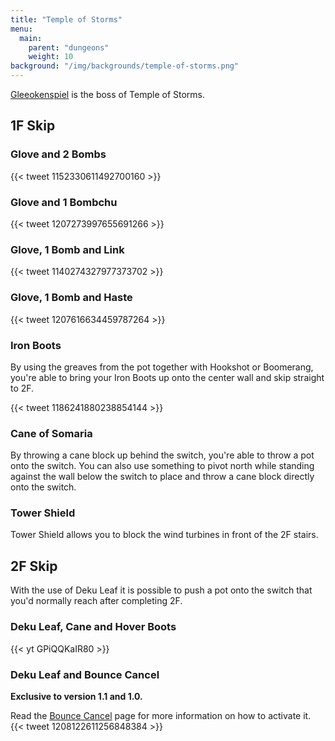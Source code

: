 ```yaml
---
title: "Temple of Storms"
menu:
  main:
    parent: "dungeons"
    weight: 10
background: "/img/backgrounds/temple-of-storms.png"
---
```


[Gleeokenspiel](/bosses/gleeokenspiel) is the boss of Temple of Storms.

## 1F Skip

### Glove and 2 Bombs

{{< tweet 1152330611492700160 >}}

### Glove and 1 Bombchu

{{< tweet 1207273997655691266 >}}

### Glove, 1 Bomb and Link

{{< tweet 1140274327977373702 >}}

### Glove, 1 Bomb and Haste

{{< tweet 1207616634459787264 >}}

### Iron Boots

By using the greaves from the pot together with Hookshot or Boomerang, you're able to bring your Iron Boots up onto the center wall and skip straight to 2F.

{{< tweet 1186241880238854144 >}}

### Cane of Somaria

By throwing a cane block up behind the switch, you're able to throw a pot onto the switch.
You can also use something to pivot north while standing against the wall below the switch to place and throw a cane block directly onto the switch.

### Tower Shield

Tower Shield allows you to block the wind turbines in front of the 2F stairs.

## 2F Skip

With the use of Deku Leaf it is possible to push a pot onto the switch that you'd normally reach after completing 2F.

### Deku Leaf, Cane and Hover Boots

{{< yt GPiQQKaIR80 >}}

### Deku Leaf and Bounce Cancel

**Exclusive to version 1.1 and 1.0.**

Read the [Bounce Cancel](/tech/bounce-cancel/) page for more information on how to activate it.
{{< tweet 1208122611256848384 >}}
